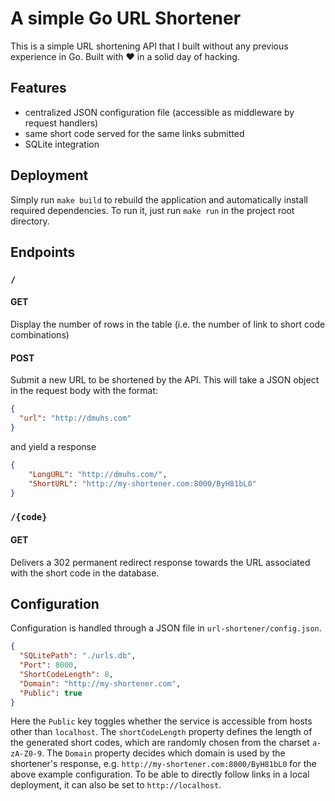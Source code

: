 # A simple Go URL Shortener

This is a simple URL shortening API that I built without any previous experience in Go. Built with ♥ in a solid day of hacking.

## Features
- centralized JSON configuration file (accessible as middleware by request handlers)
- same short code served for the same links submitted
- SQLite integration

## Deployment
Simply run `make build` to rebuild the application and automatically install required dependencies. To run it, just run `make run` in the project root directory.

## Endpoints
### `/`
#### GET
Display the number of rows in the table (i.e. the number of link to short code combinations)

#### POST
Submit a new URL to be shortened by the API. This will take a JSON object in the request body with the format:
```json
{
  "url": "http://dmuhs.com"
}
```
and yield a response
```json
{
    "LongURL": "http://dmuhs.com/",
    "ShortURL": "http://my-shortener.com:8000/ByH81bL0"
}
```

### `/{code}`
#### GET
Delivers a 302 permanent redirect response towards the URL associated with the short code in the database.


## Configuration
Configuration is handled through a JSON file in `url-shortener/config.json`.
```json
{
  "SQLitePath": "./urls.db",
  "Port": 8000,
  "ShortCodeLength": 8,
  "Domain": "http://my-shortener.com",
  "Public": true
}
```

Here the `Public` key toggles whether the service is accessible from hosts other than `localhost`. The `shortCodeLength` property defines the length of the generated short codes, which are randomly chosen from the charset `a-zA-Z0-9`. The `Domain` property decides which domain is used by the shortener's response, e.g. `http://my-shortener.com:8000/ByH81bL0` for the above example configuration. To be able to directly follow links in a local deployment, it can also be set to `http://localhost`.
